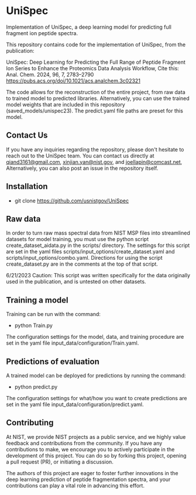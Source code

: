 # UniSpec
Implementation of UniSpec, a deep learning model for predicting full fragment ion peptide spectra.

This repository contains code for the implementation of UniSpec, from the publication:

UniSpec: Deep Learning for Predicting the Full Range of Peptide Fragment Ion Series to Enhance the Proteomics Data Analysis Workflow, Cite this: Anal. Chem. 2024, 96, 7, 2783–2790 https://pubs.acs.org/doi/10.1021/acs.analchem.3c02321

The code allows for the reconstruction of the entire project, from raw data to trained model to predicted libraries. 
Alternatively, you can use the trained model weights that are included in this repository (saved_models/unispec23).
The predict.yaml file paths are preset for this model.

## Contact Us ##

If you have any inquiries regarding the repository, please don't hesitate to reach out to the UniSpec team. You can contact us directly at qiand3161@gmail.com, xinjian.yan@nist.gov, and joellapin@comcast.net, Alternatively, you can also post an issue in the repository itself.

Installation
-
- git clone https://github.com/usnistgov/UniSpec

Raw data
--------
In order to turn raw mass spectral data from NIST MSP files into streamlined datasets for model training, you must use
the python script create_dataset_aidata.py in the scripts/ directory. The settings for this script are set in the
yaml files scripts/input_options/create_dataset.yaml and scripts/input_options/combo.yaml. Directions for using
the script create_dataset.py are in the comments at the top of that script.

6/21/2023
Caution: This script was written specifically for the data originally used in the publication, and is untested on 
other datasets.

Training a model
----------------
Training can be run with the command: 

- python Train.py 

The configuration settings for the model, data, and training procedure are set in the yaml file 
input_data/configuration/Train.yaml.

Predictions of evaluation
-------------------------
A trained model can be deployed for predictions by running the command:

- python predict.py

The configuration settings for what/how you want to create predictions are set in the yaml file 
input_data/configuration/predict.yaml.

Contributing
------------

At NIST, we provide NIST projects as a public service, and we highly value feedback and contributions from the community. If you have any contributions to make, we encourage you to actively participate in the development of this project. You can do so by forking this project, opening a pull request (PR), or initiating a discussion.

The authors of this project are eager to foster further innovations in the deep learning prediction of peptide fragmentation spectra, and your contributions can play a vital role in advancing this effort.

